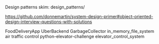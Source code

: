 Design patterns skim: design_patterns/

https://github.com/donnemartin/system-design-primer#object-oriented-design-interview-questions-with-solutions

FoodDeliveryApp
    UberBackend
    GarbageCollector
    in_memory_file_system
    air traffic control
    python-elevator-challenge
    elevator_control_system
